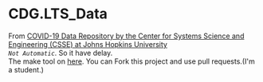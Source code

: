 # CDG.LTS_Data
From [COVID-19 Data Repository by the Center for Systems Science and Engineering (CSSE) at Johns Hopkins University](https://github.com/CSSEGISandData/COVID-19)   
*`Not Automatic`*. So it have delay.   
The make tool on [here](https://pan.huang1111.cn/s/BGENI6). You can Fork this project and use pull requests.(I'm a student.)
